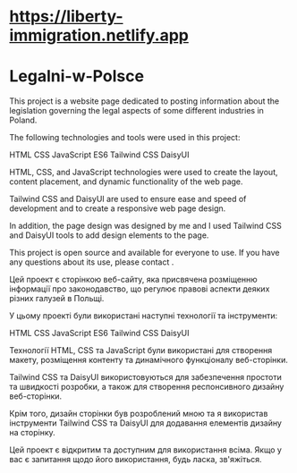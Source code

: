 # https://liberty-immigration.netlify.app


# Legalni-w-Polsce

This project is a website page dedicated to posting information about the legislation governing the legal aspects of some different industries in Poland.

The following technologies and tools were used in this project:

HTML
CSS
JavaScript ES6
Tailwind CSS
DaisyUI

HTML, CSS, and JavaScript technologies were used to create the layout, content placement, and dynamic functionality of the web page.

Tailwind CSS and DaisyUI are used to ensure ease and speed of development and to create a responsive web page design.

In addition, the page design was designed by me and I used Tailwind CSS and DaisyUI tools to add design elements to the page.

This project is open source and available for everyone to use. If you have any questions about its use, please contact .





Цей проект є сторінкою веб-сайту, яка присвячена розміщенню інформації про законодавство, що регулює правові аспекти деяких різних галузей в Польщі.

У цьому проекті були використані наступні технології та інструменти:

HTML
CSS
JavaScript ES6
Tailwind CSS
DaisyUI

Технології HTML, CSS та JavaScript були використані для створення макету, розміщення контенту та динамічного функціоналу веб-сторінки.

Tailwind CSS та DaisyUI використовуються для забезпечення простоти та швидкості розробки, а також для створення респонсивного дизайну веб-сторінки.

Крім того, дизайн сторінки був розроблений мною та я використав інструменти Tailwind CSS та DaisyUI для додавання елементів дизайну на сторінку.

Цей проект є відкритим та доступним для використання всіма. Якщо у вас є запитання щодо його використання, будь ласка, зв'яжіться.
